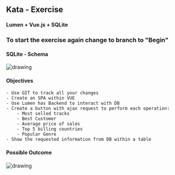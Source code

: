 ## Kata - Exercise

#### Lumen + Vue.js + SQLite

### To start the exercise again change to branch to "Begin"

#### SQLite - Schema
![drawing](https://cdn.sqlitetutorial.net/wp-content/uploads/2015/11/sqlite-sample-database-color.jpg)


#### Objectives
    - Use GIT to track all your changes
    - Create an SPA within VUE
    - Use Lumen has Backend to interact with DB
    - Create a button with ajax request to perform each operation:
        - Most selled tracks
        - Best Customer
        - Average price of sales
        - Top 5 billing countries
        - Popular Genre
    - Show the requested information from DB within a table

#### Possible Outcome
![drawing](https://media.giphy.com/media/LRmDLiv5ekPJSE6Zfw/giphy.gif)